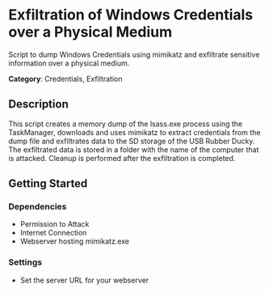 # Exfiltration of Windows Credentials over a Physical Medium

Script to dump Windows Credentials using mimikatz and exfiltrate sensitive information over a physical medium.

**Category**: Credentials, Exfiltration

## Description

This script creates a memory dump of the lsass.exe process using the TaskManager, downloads and uses mimikatz to extract credentials from the dump file and exfiltrates data to the SD storage of the USB Rubber Ducky. The exfiltrated data is stored in a folder with the name of the computer that is attacked. Cleanup is performed after the exfiltration is completed.

## Getting Started

### Dependencies

* Permission to Attack
* Internet Connection
* Webserver hosting mimikatz.exe

### Settings

* Set the server URL for your webserver
